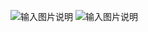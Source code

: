 ![输入图片说明](https://images.gitee.com/uploads/images/2021/1011/114427_372c2d79_8867015.png "屏幕截图.png")
![输入图片说明](https://images.gitee.com/uploads/images/2021/1011/114552_288b1065_8867015.png "屏幕截图.png")